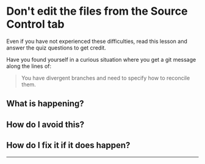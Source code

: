 # Don't edit the files from the Source Control tab

<div class="bg-red-100 py-1 px-5" markdown="1">

Even if you have not experienced these difficulties, read this lesson and answer the quiz questions to get credit.
</div>

Have you found yourself in a curious situation where you get a git message along the lines of:

> You have divergent branches and need to specify how to reconcile them.

## What is happening?


## How do I avoid this?


## How do I fix it if it does happen?



---
